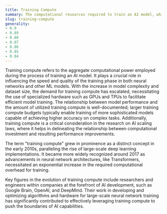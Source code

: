 ```yaml
---
title: Training Compute
summary: The computational resources required to train an AI model, which fundamentally influence the efficiency, cost, and performance of the training process.
slug: training-compute
generality:
- 0.9
- 0.89
- 0.88
- 0.87
- 0.86
- 0.85
- 0.84
---
```


Training compute refers to the aggregate computational power employed during the process of training an AI model. It plays a crucial role in influencing the speed and quality of the training phase in both neural networks and other ML models. With the increase in model complexity and dataset size, the demand for training compute has escalated, necessitating the use of specialized hardware such as GPUs and TPUs to facilitate efficient model training. The relationship between model performance and the amount of utilized training compute is well-documented; larger training compute budgets typically enable training of more sophisticated models capable of achieving higher accuracy on complex tasks. Additionally, training compute is a critical consideration in the research on AI scaling laws, where it helps in delineating the relationship between computational investment and resulting performance improvements.

The term "training compute" grew in prominence as a distinct concept in the early 2010s, paralleling the rise of large-scale deep learning implementations. It became more widely recognized around 2017 as advancements in neural network architectures, like Transformers, necessitated an exponential increase in the required computational overhead for training.

Key figures in the evolution of training compute include researchers and engineers within companies at the forefront of AI development, such as Google Brain, OpenAI, and DeepMind. Their work in developing and optimizing algorithms and hardware for large-scale neural network training has significantly contributed to effectively leveraging training compute to push the boundaries of AI capabilities.